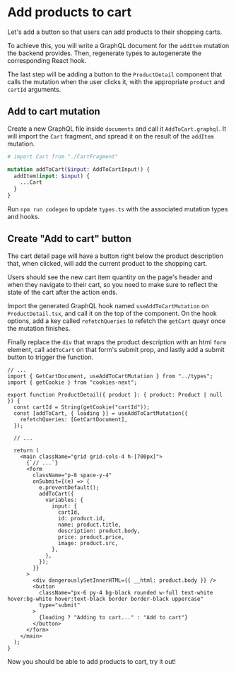 # Add products to cart

Let's add a button so that users can add products to their shopping carts.

To achieve this, you will write a GraphQL document for the `addItem` mutation the backend provides. Then, regenerate types to autogenerate the corresponding React hook.

The last step will be adding a button to the `ProductDetail` component that calls the mutation when the user clicks it, with the appropriate `product` and `cartId` arguments.

## Add to cart mutation

Create a new GraphQL file inside `documents` and call it `AddToCart.graphql`. It will import the `Cart` fragment, and spread it on the result of the `addItem` mutation.

```graphql
# import Cart from "./CartFragment"

mutation addToCart($input: AddToCartInput!) {
  addItem(input: $input) {
    ...Cart
  }
}
```

Run `npm run codegen` to update `types.ts` with the associated mutation types and hooks.

## Create "Add to cart" button

The cart detail page will have a button right below the product description that, when clicked, will add the current product to the shopping cart.

Users should see the new cart item quantity on the page's header and when they navigate to their cart, so you need to make sure to reflect the state of the cart after the action ends.

Import the generated GraphQL hook named `useAddToCartMutation` on `ProductDetail.tsx`, and call it on the top of the component. On the hook options, add a key called `refetchQueries` to refetch the `getCart` queyr once the mutation finishes.

Finally replace the `div` that wraps the product description with an html `form` element, call `addToCart` on that form's submit prop, and lastly add a submit button to trigger the function.

```tsx
// ...
import { GetCartDocument, useAddToCartMutation } from "../types";
import { getCookie } from "cookies-next";

export function ProductDetail({ product }: { product: Product | null }) {
  const cartId = String(getCookie("cartId"));
  const [addToCart, { loading }] = useAddToCartMutation({
    refetchQueries: [GetCartDocument],
  });

  // ...

  return (
    <main className="grid grid-cols-4 h-[700px]">
      {`// ...`}
      <form
        className="p-8 space-y-4"
        onSubmit={(e) => {
          e.preventDefault();
          addToCart({
            variables: {
              input: {
                cartId,
                id: product.id,
                name: product.title,
                description: product.body,
                price: product.price,
                image: product.src,
              },
            },
          });
        }}
      >
        <div dangerouslySetInnerHTML={{ __html: product.body }} />
        <button
          className="px-6 py-4 bg-black rounded w-full text-white hover:bg-white hover:text-black border border-black uppercase"
          type="submit"
        >
          {loading ? "Adding to cart..." : "Add to cart"}
        </button>
      </form>
    </main>
  );
}
```

Now you should be able to add products to cart, try it out!
